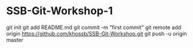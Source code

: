 # SSB-Git-Workshop-1
git init 
git add README.md
git commit -m "first commit"
git remote add origin https://github.com/khossb/SSB-Git-Workshop.git
git push -u origin master
